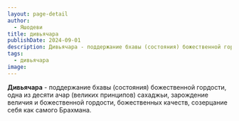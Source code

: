```yaml
---
layout: page-detail
author:
  - Яшодеви
title: дивьячара
publishDate: 2024-09-01
description: Дивьячара - поддержание бхавы (состояния) божественной гордости, одна из десяти ачар (великих принципов) сахаджьи, зарождение величия и божественной гордости, божественных качеств, созерцание себя как самого Брахмана.
tags:
  - дивьячара
image:
---
```

**Дивьячара** - поддержание бхавы (состояния) божественной гордости, одна из десяти ачар (великих принципов) сахаджьи, зарождение величия и божественной гордости, божественных качеств, созерцание себя как самого Брахмана.

